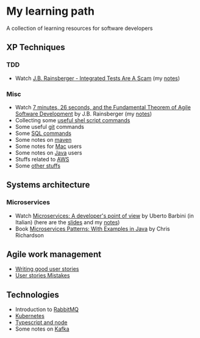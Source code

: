 # My learning path 
A collection of learning resources for software developers

## XP Techniques
### TDD
* Watch [J.B. Rainsberger - Integrated Tests Are A Scam](http://vimeo.com/80533536) (my [notes](tdd/RainsbergerIntegratedTest.md))

### Misc
* Watch [7 minutes, 26 seconds, and the Fundamental Theorem of Agile Software Development](https://www.youtube.com/watch?v=WSes_PexXcA) by J.B. Rainsberger (my [notes](misc/7minutesRasberger.md))
* Collecting some [useful shel script commands](misc/shell.md)
* Some useful [git](misc/git.md) commands
* Some [SQL commands](misc/sql.md)
* Some notes on [maven](misc/maven.md)
* Some notes for [Mac](misc/mac.md) users
* Some notes on [Java](misc/java.md) users
* Stuffs related to [AWS](misc/aws.md)
* Some [other stuffs](misc/misc.md)

## Systems architecture
### Microservices
* Watch [Microservices: A developer's point of view](https://youtu.be/2uWvRFO0vW8) by Uberto Barbini (in Italian) (here are the [slides](https://speakerdeck.com/ramtop/microservices-from-the-trenches) and my [notes](microservices/barbiniMicroservices.md))
* Book [Microservices Patterns: With Examples in Java](https://www.amazon.it/Microservices-Patterns-Examples-Chris-Richardson/dp/1617294543/) by Chris Richardson

## Agile work management
* [Writing good user stories](https://dev.to/rammina/the-art-of-writing-agile-user-stories-17o9)
* [User stories Mistakes](https://www.romanpichler.com/blog/5-common-user-story-mistakes/)

## Technologies
* Introduction to [RabbitMQ](https://www.rabbitmq.com/)
* [Kubernetes](k8/k8.md)
* [Typescript and node](languages/node.md)
* Some notes on [Kafka](misc/kafka.md)
